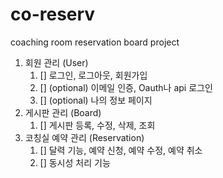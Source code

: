 # co-reserv

coaching room reservation board project

1. 회원 관리 (User)
   1. [] 로그인, 로그아웃, 회원가입
   2. [] (optional) 이메일 인증, Oauth나 api 로그인
   3. [] (optional) 나의 정보 페이지
2. 게시판 관리 (Board)
   1. [] 게시판 등록, 수정, 삭제, 조회
3. 코칭실 예약 관리 (Reservation)
   1. [] 달력 기능, 예약 신청, 예약 수정, 예약 취소
   2. [] 동시성 처리 기능
